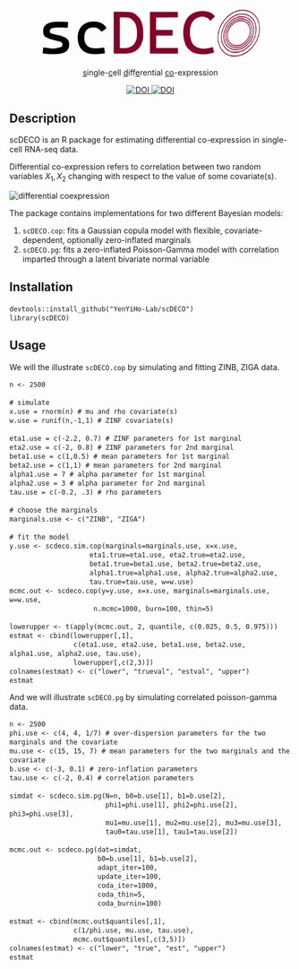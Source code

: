 <p align="center">
  <img src="./images/scdeco_logo.svg" alt="scDECO logo" width="400">
</p>

<p align="center">
  <align="center"><ins>s</ins>ingle-<ins>c</ins>ell <ins>d</ins>iff<ins>e</ins>rential <ins>co</ins>-expression
</p>

<div align="center">
  <a href="https://doi.org/10.1111/biom.13701">
    <img src="https://img.shields.io/badge/DOI-doi.org%2F10.1111%2Fbiom.13701-blue" alt="DOI">
  </a>
  <a href="https://doi.org/10.1111/biom.13457">
    <img src="https://img.shields.io/badge/DOI-doi.org%2F10.1111%2Fbiom.13457-blue" alt="DOI">
  </a>
</div>





## Description

scDECO is an R package for estimating differential co-expression in single-cell RNA-seq data. 

Differential co-expression refers to correlation between two random variables $X_1, X_2$ changing with respect to the value of some covariate(s). 

<img src="images/dynamic_corr_plot.svg" alt="differential coexpression" width="700">


The package contains implementations for two different Bayesian models:
1. `scDECO.cop`: fits a Gaussian copula model with flexible, covariate-dependent, optionally zero-inflated marginals
2. `scDECO.pg`: fits a zero-inflated Poisson-Gamma model with correlation imparted through a latent bivariate normal variable


## Installation

```{r, eval=FALSE, message=FALSE, warning=FALSE}
devtools::install_github("YenYiHo-Lab/scDECO")
library(scDECO)
```

## Usage

We will the illustrate `scDECO.cop` by simulating and fitting ZINB, ZIGA data.

```{r}
n <- 2500

# simulate 
x.use = rnorm(n) # mu and rho covariate(s)
w.use = runif(n,-1,1) # ZINF covariate(s)

eta1.use = c(-2.2, 0.7) # ZINF parameters for 1st marginal
eta2.use = c(-2, 0.8) # ZINF parameters for 2nd marginal
beta1.use = c(1,0.5) # mean parameters for 1st marginal
beta2.use = c(1,1) # mean parameters for 2nd marginal
alpha1.use = 7 # alpha parameter for 1st marginal
alpha2.use = 3 # alpha parameter for 2nd marginal
tau.use = c(-0.2, .3) # rho parameters

# choose the marginals
marginals.use <- c("ZINB", "ZIGA")

# fit the model
y.use <- scdeco.sim.cop(marginals=marginals.use, x=x.use,
                    eta1.true=eta1.use, eta2.true=eta2.use,
                    beta1.true=beta1.use, beta2.true=beta2.use,
                    alpha1.true=alpha1.use, alpha2.true=alpha2.use,
                    tau.true=tau.use, w=w.use)
mcmc.out <- scdeco.cop(y=y.use, x=x.use, marginals=marginals.use, w=w.use,
                     n.mcmc=1000, burn=100, thin=5)

lowerupper <- t(apply(mcmc.out, 2, quantile, c(0.025, 0.5, 0.975)))
estmat <- cbind(lowerupper[,1],
                c(eta1.use, eta2.use, beta1.use, beta2.use, alpha1.use, alpha2.use, tau.use),
                lowerupper[,c(2,3)])
colnames(estmat) <- c("lower", "trueval", "estval", "upper")
estmat

```

And we will illustrate `scDECO.pg` by simulating correlated poisson-gamma data.

```{r}
n <- 2500
phi.use <- c(4, 4, 1/7) # over-dispersion parameters for the two marginals and the covariate
mu.use <- c(15, 15, 7) # mean parameters for the two marginals and the covariate
b.use <- c(-3, 0.1) # zero-inflation parameters
tau.use <- c(-2, 0.4) # correlation parameters

simdat <- scdeco.sim.pg(N=n, b0=b.use[1], b1=b.use[2],
                        phi1=phi.use[1], phi2=phi.use[2], phi3=phi.use[3],
                        mu1=mu.use[1], mu2=mu.use[2], mu3=mu.use[3],
                        tau0=tau.use[1], tau1=tau.use[2])

mcmc.out <- scdeco.pg(dat=simdat,
                      b0=b.use[1], b1=b.use[2],
                      adapt_iter=100,
                      update_iter=100,
                      coda_iter=1000,
                      coda_thin=5,
                      coda_burnin=100)

estmat <- cbind(mcmc.out$quantiles[,1],
                c(1/phi.use, mu.use, tau.use),
                mcmc.out$quantiles[,c(3,5)])
colnames(estmat) <- c("lower", "true", "est", "upper")
estmat

```








